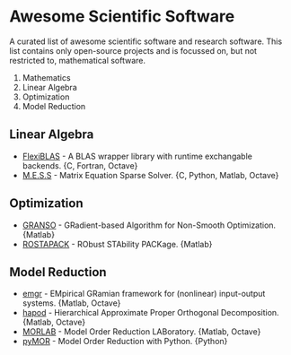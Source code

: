 # Awesome Scientific Software

A curated list of awesome scientific software and research software.
This list contains only open-source projects and is focussed on, but not restricted to, mathematical software.

 1. Mathematics
   1. Linear Algebra
   2. Optimization
   3. Model Reduction

## Linear Algebra

 * [FlexiBLAS](https://www.mpi-magdeburg.mpg.de/projects/flexiblas) - A BLAS wrapper library with runtime exchangable backends. {C, Fortran, Octave}
 * [M.E.S.S](https://www.mpi-magdeburg.mpg.de/projects/mess) - Matrix Equation Sparse Solver. {C, Python, Matlab, Octave}

## Optimization

 * [GRANSO](http://www.timmitchell.com/software/GRANSO/index.html) - GRadient-based Algorithm for Non-Smooth Optimization. {Matlab}
 * [ROSTAPACK](http://www.timmitchell.com/software/ROSTAPACK/index.html) - RObust STAbility PACKage. {Matlab}

## Model Reduction

 * [emgr](http://gramian.de) - EMpirical GRamian framework for (nonlinear) input-output systems. {Matlab, Octave}
 * [hapod](https://github.com/gramian/hapod) - Hierarchical Approximate Proper Orthogonal Decomposition. {Matlab, Octave}
 * [MORLAB](https://www.mpi-magdeburg.mpg.de/projects/morlab) - Model Order Reduction LABoratory. {Matlab, Octave}
 * [pyMOR](https://pymor.org) - Model Order Reduction with Python. {Python}
